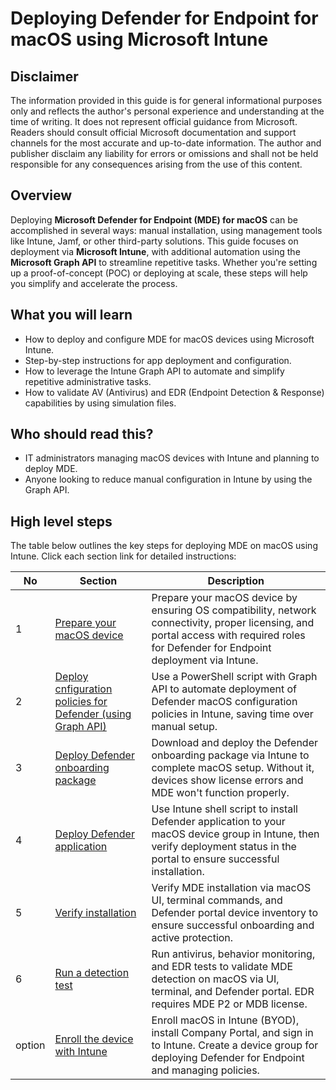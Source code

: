 # Deploying Defender for Endpoint for macOS using Microsoft Intune

## Disclaimer
The information provided in this guide is for general informational purposes only and reflects the author's personal experience and understanding at the time of writing. It does not represent official guidance from Microsoft. Readers should consult official Microsoft documentation and support channels for the most accurate and up-to-date information. The author and publisher disclaim any liability for errors or omissions and shall not be held responsible for any consequences arising from the use of this content.

## Overview
Deploying **Microsoft Defender for Endpoint (MDE) for macOS** can be accomplished in several ways: manual installation, using management tools like Intune, Jamf, or other third-party solutions. This guide focuses on deployment via **Microsoft Intune**, with additional automation using the **Microsoft Graph API** to streamline repetitive tasks. Whether you're setting up a proof-of-concept (POC) or deploying at scale, these steps will help you simplify and accelerate the process.

## What you will learn
- How to deploy and configure MDE for macOS devices using Microsoft Intune.
- Step-by-step instructions for app deployment and configuration.
- How to leverage the Intune Graph API to automate and simplify repetitive administrative tasks.
- How to validate AV (Antivirus) and EDR (Endpoint Detection & Response) capabilities by using simulation files.

## Who should read this?
- IT administrators managing macOS devices with Intune and planning to deploy MDE.
- Anyone looking to reduce manual configuration in Intune by using the Graph API.

## High level steps
The table below outlines the key steps for deploying MDE on macOS using Intune. Click each section link for detailed instructions:

| No | Section | Description | 
| ------ | ------ | ------ |
| 1 | [Prepare your macOS device](https://github.com/yujiaoMSFT/Microsoft-Defender-For-Endpoint/blob/main/macOS/Deploy-MDE-macOS-with-Intune/1_Prepare_macOS_device.md) | Prepare your macOS device by ensuring OS compatibility, network connectivity, proper licensing, and portal access with required roles for Defender for Endpoint deployment via Intune.|
| 2 | [Deploy cnfiguration policies for Defender (using Graph API)](https://github.com/yujiaoMSFT/Microsoft-Defender-For-Endpoint/blob/main/macOS/Deploy-MDE-macOS-with-Intune/2_Deploy_Defender_Configuration_policies.md) | Use a PowerShell script with Graph API to automate deployment of Defender macOS configuration policies in Intune, saving time over manual setup. |
| 3 | [Deploy Defender onboarding package](https://github.com/yujiaoMSFT/Microsoft-Defender-For-Endpoint/blob/main/macOS/Deploy-MDE-macOS-with-Intune/3_Deploy_Defender_Onboarding_Package.md) | Download and deploy the Defender onboarding package via Intune to complete macOS setup. Without it, devices show license errors and MDE won't function properly. |
| 4 | [Deploy Defender application](https://github.com/yujiaoMSFT/Microsoft-Defender-For-Endpoint/blob/main/macOS/Deploy-MDE-macOS-with-Intune/4_Deploy_Defender_App.md) | Use Intune shell script to install Defender application to your macOS device group in Intune, then verify deployment status in the portal to ensure successful installation. |
| 5 | [Verify installation](https://github.com/yujiaoMSFT/Microsoft-Defender-For-Endpoint/blob/main/macOS/Deploy-MDE-macOS-with-Intune/5_Verify_Installation.md) | Verify MDE installation via macOS UI, terminal commands, and Defender portal device inventory to ensure successful onboarding and active protection. | 
| 6 | [Run a detection test](https://github.com/yujiaoMSFT/Microsoft-Defender-For-Endpoint/blob/main/macOS/Deploy-MDE-macOS-with-Intune/6_Run_Detection_Test.md) | Run antivirus, behavior monitoring, and EDR tests to validate MDE detection on macOS via UI, terminal, and Defender portal. EDR requires MDE P2 or MDB license. | 
| option | [Enroll the device with Intune](https://github.com/yujiaoMSFT/Microsoft-Defender-For-Endpoint/blob/main/macOS/Deploy-MDE-macOS-with-Intune/Enroll_device_with_Intune.md) | Enroll macOS in Intune (BYOD), install Company Portal, and sign in to Intune. Create a device group for deploying Defender for Endpoint and managing policies.|

